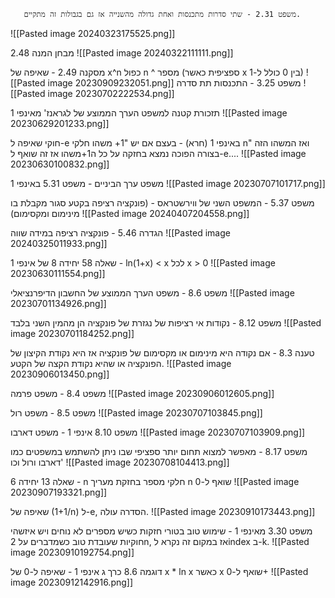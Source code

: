        משפט 2.31 - שתי סדרות מתכנסות ואחת גדולה מהשנייה אז גם בגבולות זה מתקיים.
![[Pasted image 20240323175525.png]]

מבחן המנה 2.48
![[Pasted image 20240322111111.png]]

מסקנה 2.49 - שאיפה של x^n כפול n ^ מספר (ספציפית כאשר x בין 0 כולל ל-1)
![[Pasted image 20230909232051.png]]
משפט 3.25 - התכנסות  תת סדרה
![[Pasted image 20230702222534.png]]

תזכורת קטנה למשפט הערך הממוצע של לגראנז' מאינפי 1
![[Pasted image 20230629201233.png]]

חוקי שאיפה ל-e באינפי 1 (חרא) - בעצם אם יש "1+ משהו חלקי n" ואז המשהו הזה בצורה הפוכה נמצא בחזקה על כל ה1+משהו אז זה שואף ל-e....
![[Pasted image 20230630100832.png]]

משפט ערך הביניים - משפט 5.31 באינפי 1
![[Pasted image 20230707101717.png]]

משפט 5.37 - המשפט השני של ווירשטראס - (פונקציה רציפה בקטע סגור מקבלת בו מינימום ומקסימום)
![[Pasted image 20240407204558.png]]

הגדרה 5.46 - פונקציה רציפה במידה שווה
![[Pasted image 20240325011933.png]]

שאלה 58 יחידה 8 של אינפי 1 - ln(1+x) < x לכל x > 0
![[Pasted image 20230630111554.png]]

משפט 8.6 - משפט הערך הממוצע של החשבון הדיפרנציאלי
![[Pasted image 20230701134926.png]]

משפט 8.12 - נקודות אי רציפות של נגזרת של פונקציה הן מהמין השני בלבד
![[Pasted image 20230701184252.png]]

טענה 8.3 - אם נקודה היא מינימום או מקסימום של פונקציה אז היא נקודת הקיצון של הפונקציה או שהיא נקודת הקצה של הקטע.
![[Pasted image 20230906013450.png]]

משפט 8.4 - משפט פרמה
![[Pasted image 20230906012605.png]]

משפט 8.5 - משפט רול
![[Pasted image 20230707103845.png]]

משפט 8.10 אינפי 1 - משפט דארבו
![[Pasted image 20230707103909.png]]

משפט 8.17 - מאפשר למצוא תחום יותר ספציפי שבו ניתן להשתמש במשפטים כמו דארבו ורול וכו'
![[Pasted image 20230708104413.png]]

שאלה 13 יחידה 6 - n חלקי מספר בחזקת מעריך n שואף ל-0
![[Pasted image 20230907193321.png]]

שאיפה של (1+1/n) ל-e, הסדרה עולה.
![[Pasted image 20230910173443.png]]

משפט  3.30 מאינפי 1 - שימוש טוב בטורי חזקות כשיש מספרים לא נוחים ויש איזשהי חוקיות שעובדת טוב כשמדברים על 2n, אז במקום זה נקרא לindex ב-k.
![[Pasted image 20230910192754.png]]

דוגמה 8.6 כרך ג אינפי 1 - שאיפה ל-0 של x * ln x כאשר x שואף ל-0+
![[Pasted image 20230912142916.png]]